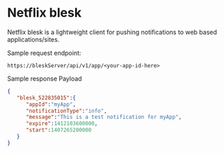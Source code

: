 Netflix blesk
=====

Netflix blesk is a lightweight client for pushing notifications to web based applications/sites.

Sample request endpoint:
```HTTP
https://bleskServer/api/v1/app/<your-app-id-here>
```

Sample response Payload
```JSON
{
   "blesk_522835015":{
      "appId":"myApp",
      "notificationType":"info",
      "message":"This is a test notification for myApp",
      "expire":1412103600000,
      "start":1407265200000
   }
}
```

